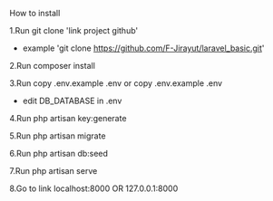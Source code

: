 How to install

1.Run git clone 'link project github'
- example 'git clone https://github.com/F-Jirayut/laravel_basic.git'

2.Run composer install

3.Run copy .env.example .env or copy .env.example .env
- edit DB_DATABASE in .env

4.Run php artisan key:generate

5.Run php artisan migrate

6.Run php artisan db:seed

7.Run php artisan serve

8.Go to link localhost:8000 OR 127.0.0.1:8000
